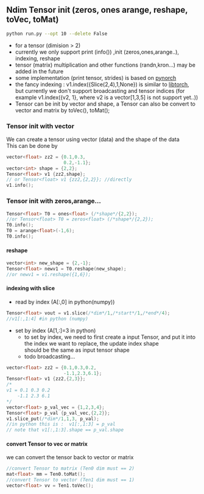## Ndim Tensor init (zeros, ones arange,  reshape, toVec, toMat)
```sh
python run.py --opt 10 --delete False
```
- for a tensor (dimision > 2)  
- currently we only support print (info()) ,init (zeros,ones,arange..), indexing, reshape 
- tensor (matrix) multiplication and other functions (randn,kron...) may be added in the future 
- some implementation (print tensor, strides) is based on [pynorch](https://github.com/lucasdelimanogueira/PyNorch)  
- the fancy indexing : v1.index({Slice(2,4),1,None}) is similar to [libtorch](https://docs.pytorch.org/cppdocs/notes/tensor_indexing.html), but currently we don't support broadcasting and tensor indices (for example v1.index({v2, 1}, where v2 is a vector[1,3,5] is not support yet..))
- Tensor can be init by vector and shape, a Tensor can also be convert to vector and matrix by toVec(), toMat();
### Tensor init with vector
We can create a tensor using vector (data) and the shape of the data  
This can be done by   
```cpp
vector<float> zz2 = {0.1,0.3,
                     0.2,-1.1};
vector<int> shape = {2,2};
Tensor<float> v1 {zz2,shape};
// or Tensor<float> v1 {zz2,{2,2}}; //directly
v1.info();
```

### Tensor init with zeros,arange...
```cpp
Tensor<float> T0 = ones<float> (/*shape*/{2,2});
//or Tensor<float> T0 = zeros<float> (/*shape*/{2,2});
T0.info(); 
T0 = arange<float>(-1,6); 
T0.info(); 
```

#### reshape
```cpp
vector<int> new_shape = {2,-1};
Tensor<float> newv1 = T0.reshape(new_shape);
//or newv1 = v1.reshape({1,6});
```
#### indexing with slice
- read by index  (A[:,0] in python(numpy))
```cpp
Tensor<float> vout = v1.slice(/*dim*/1,/*start*/1,/*end*/4);
//v1[:,1:4] #in python (numpy)
```

- set by index (A[1,:]=3 in python)
  - to set by index, we need to first create a input Tensor, 
and put it into the index we want to replace, the update index shape   
should be the same as input tensor shape  
  - todo broadcasting...
```cpp
vector<float> zz2 = {0.1,0.3,0.2,
                     -1.1,2.3,6.1};
Tensor<float> v1 {zz2,{2,3}};
/*
v1 = 0.1 0.3 0.2  
    -1.1 2.3 6.1
*/
vector<float> p_val_vec = {1,2,3,4}; 
Tensor<float> p_val {p_val_vec,{2,2}};
v1.slice_put(/*dim*/1,1,3, p_val);
//in python this is :  v1[:,1:3] = p_val  
// note that v1[:,1:3].shape == p_val.shape
```  

#### convert Tensor to vec or matrix  
we can convert the tensor back to vector or matrix 
```cpp
//convert Tensor to matrix (Ten0 dim must == 2)
mat<float> mm = Ten0.toMat();
//convert Tensor to vector (Ten1 dim must == 1)
vector<float> vv = Ten1.toVec();
```